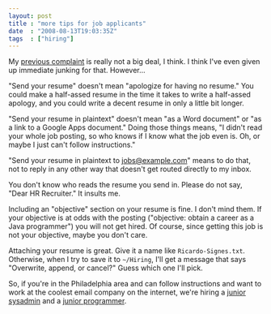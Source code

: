 ```yaml
---
layout: post
title : "more tips for job applicants"
date  : "2008-08-13T19:03:35Z"
tags  : ["hiring"]
---
```

My [previous complaint](http://rjbs.manxome.org/rubric/entry/1648) is really
not a big deal, I think.  I think I've even given up immediate junking for
that.  However...

"Send your resume" doesn't mean "apologize for having no resume."  You could
make a half-assed resume in the time it takes to write a half-assed apology,
and you could write a decent resume in only a little bit longer.

"Send your resume in plaintext" doesn't mean "as a Word document" or "as a link
to a Google Apps document."  Doing those things means, "I didn't read your
whole job posting, so who knows if I know what the job even is.  Oh, or maybe I
just can't follow instructions."

"Send your resume in plaintext to jobs@example.com" means to do that, not to
reply in any other way that doesn't get routed directly to my inbox.

You don't know who reads the resume you send in.  Please do not say, "Dear HR
Recruiter."  It insults me.

Including an "objective" section on your resume is fine.  I don't mind them.
If your objective is at odds with the posting ("objective: obtain a career as a
Java programmer") you will not get hired.  Of course, since getting this job is
not your objective, maybe you don't care.

Attaching your resume is great.  Give it a name like `Ricardo-Signes.txt`.
Otherwise, when I try to save it to `~/Hiring`, I'll get a message that says
"Overwrite, append, or cancel?"  Guess which one I'll pick.

So, if you're in the Philadelphia area and can follow instructions and want to
work at the coolest email company on the internet, we're hiring a [junior sysadmin](http://philadelphia.craigslist.org/sad/792369480.html) and a [junior programmer](http://philadelphia.craigslist.org/eng/792365652.html).

